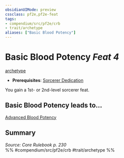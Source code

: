 ```yaml
---
obsidianUIMode: preview
cssclass: pf2e,pf2e-feat
tags:
- compendium/src/pf2e/crb
- trait/archetype
aliases: ["Basic Blood Potency"]
---
```

# Basic Blood Potency  *Feat 4*  
[archetype](rules/traits/archetype.md "Archetype Feat Trait")  

- **Prerequisites**: [Sorcerer Dedication](compendium/feats/sorcerer-dedication.md)

You gain a 1st- or 2nd-level sorcerer feat.

## Basic Blood Potency leads to...

[Advanced Blood Potency](compendium/feats/advanced-blood-potency.md)

## Summary

*Source: Core Rulebook p. 230*  
%% #compendium/src/pf2e/crb #trait/archetype %%